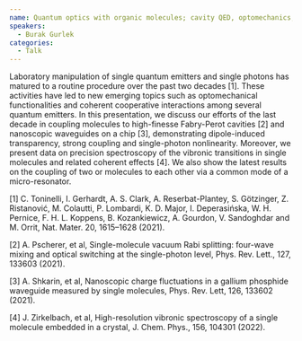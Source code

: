 ```yaml
---
name: Quantum optics with organic molecules; cavity QED, optomechanics, and cooperativity
speakers:
  - Burak Gurlek
categories:
  - Talk
---
```


Laboratory manipulation of single quantum emitters and single photons has matured to a routine procedure over the past two decades [1]. These activities have led to new emerging topics such as optomechanical functionalities and coherent cooperative interactions among several quantum emitters. In this presentation, we discuss our efforts of the last decade in coupling molecules to high-finesse Fabry-Perot cavities [2] and nanoscopic waveguides on a chip [3], demonstrating dipole-induced transparency, strong coupling and single-photon nonlinearity. Moreover, we present data on precision spectroscopy of the vibronic transitions in single molecules and related coherent effects [4]. We also show the latest results on the coupling of two or molecules to each other via a common mode of a micro-resonator.

[1] C. Toninelli, I. Gerhardt, A. S. Clark, A. Reserbat-Plantey, S. Götzinger, Z. Ristanović, M. Colautti, P. Lombardi, K. D. Major, I. Deperasińska, W. H. Pernice, F. H. L. Koppens, B. Kozankiewicz, A. Gourdon, V. Sandoghdar and M. Orrit, Nat. Mater. 20, 1615–1628 (2021).

[2] A. Pscherer, et al, Single-molecule vacuum Rabi splitting: four-wave mixing and optical switching at the single-photon level, Phys. Rev. Lett., 127, 133603 (2021).

[3] A. Shkarin, et al, Nanoscopic charge fluctuations in a gallium phosphide waveguide measured by single molecules, Phys. Rev. Lett, 126, 133602 (2021).

[4] J. Zirkelbach, et al, High-resolution vibronic spectroscopy of a single molecule embedded in a crystal, J. Chem. Phys., 156, 104301 (2022).
